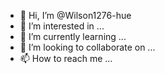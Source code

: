 - 👋 Hi, I’m @Wilson1276-hue
- 👀 I’m interested in ...
- 🌱 I’m currently learning ...
- 💞️ I’m looking to collaborate on ...
- 📫 How to reach me ...

<!---
Wilson1276-hue/Wilson1276-hue is a ✨ special ✨ repository because its `README.md` (this file) appears on your GitHub profile.
You can click the Preview link to take a look at your changes.
--->
